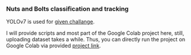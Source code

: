 ### Nuts and Bolts classification and tracking
YOLOv7 is used for [given challange](https://stromavision.notion.site/Stroma-Machine-Learning-Engineer-Technical-Interview-19f4573982b64791b14121faddb2f176).

I will provide scripts and most part of the Google Colab project here, still, uploading dataset takes a while. Thus, you can directly run the project on Google Colab via provided [project link](https://drive.google.com/drive/folders/1Ia_qVfvHvH68PijbvDPcEZ1Lge7LauQc?usp=sharing).




